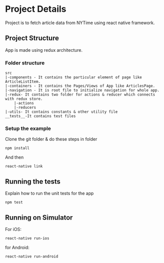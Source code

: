 # Project Details

Project is to fetch article data from NYTime using react native framework.

## Project Structure

App is made using redux architecture.

### Folder structure

```
src
|-components - It contains the particular element of page like ArticleListItem.
|-containers - It contains the Pages/Views of App like ArticlesPage.
|-navigation - It is root file to initialize navigation for whole app.
|-redux- It contains two folder for actions & reducer which connects with redux store.
    |-actions
    |-reducers
|-utils- It contains constants & other utility file
__tests__-It contains test files

```

### Setup the example

Clone the git folder & do these steps in folder

```
npm install
```

And then

```
react-native link
```

## Running the tests

Explain how to run the unit tests for the app

```
npm test
```

## Running on Simulator

For iOS:

```
react-native run-ios
```

for Android:

```
react-native run-android
```
